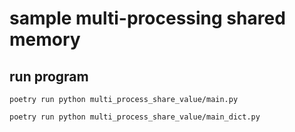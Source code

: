 # sample multi-processing shared memory

## run program

```shell
poetry run python multi_process_share_value/main.py
```

```shell
poetry run python multi_process_share_value/main_dict.py
```
